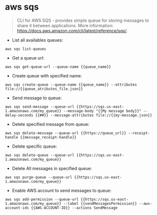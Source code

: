 # aws sqs

> CLI for AWS SQS -  provides simple queue for storing messages to share it between applications.
> More information: <https://docs.aws.amazon.com/cli/latest/reference/sqs/>.

- List all availables queues:

`aws sqs list-queues`

- Get a queue url:

`aws sqs get-queue-url --queue-name {{queue_name}}`

- Create queue with specified name:

`aws sqs create-queue --queue-name {{queue_name}} --attributes file://{{queue_atributes_file.json}}`

- Send message to queue:

`aws sqs send-message --queue-url {{https://sqs.us-east-1.amazonaws.com/my_queue}} --message-body "{{My message body}}" --delay-seconds {{##}} --message-attributes file://{{my-message.json}}`

- Delete specified message from queue:

`aws sqs delete-message --queue-url {{https://queue_url}} --receipt-handle {{message_receipt-handle}}`

- Delete specific queue:

`aws sqs delete-queue --queue-url {{https://sqs.us-east-1.amazonaws.com/my_queue}}`

- Delete All messages in specified queue:

`aws sqs purge-queue --queue-url {{https://sqs.us-east-1.amazonaws.com/my_queue}}`

- Enable AWS account to send messages to queue:

`aws sqs add-permission --queue-url {{https://sqs.us-east-1.amazonaws.com/my_queue}} --label {{sendMessagesPermission}} --aws-account-ids {{AWS-ACCOUNT-ID}} --actions SendMessage`

